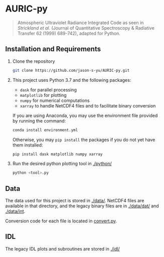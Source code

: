 # AURIC-py

> Atmospheric Ultraviolet Radiance Integrated Code as seen in *Strickland et al.* (Journal of Quantitative Spectroscopy &
Radiative Transfer 62 (1999) 689-742), adapted for Python.

## Installation and Requirements

1. Clone the repository

    ```bash
    git clone https://github.com/jason-s-yu/AURIC-py.git
    ```

2. This project uses Python 3.7 and the following packages:

   * `dask` for parallel processing
   * `matplotlib` for plotting
   * `numpy` for numerical computations
   * `xarray` to handle NetCDF4 files and to facilitate binary conversion

    If you are using Anaconda, you may use the environment file provided by running the command:

    ```bash
    conda install environment.yml
    ```

    Otherwise, you may `pip install` the packages if you do not yet have them installed:

    ```bash
    pip install dask matplotlib numpy xarray
    ```

3. Run the desired python plotting tool in [./python/](./python)

    ```bash
    python <tool>.py
    ```

## Data

The data used for this project is stored in [./data/](./data). NetCDF4 files are available in that directory, and the legacy binary files are in [./data/dat/](./data/dat) and [./data/int](./data/int).

Conversion code for each file is located in [convert.py](python/convert.py).

## IDL

The legacy IDL plots and subroutines are stored in [./idl/](./idl)

